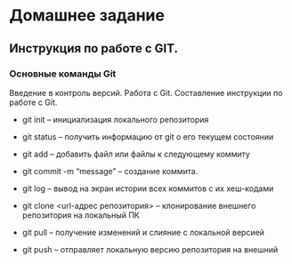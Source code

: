 # Домашнее задание
## Инструкция по работе с GIT.
### Основные команды Git

Введение в контроль версий. Работа с Git. Составление инструкции по работе с Git.

* git init – инициализация локального репозитория

* git status – получить информацию от git о его текущем состоянии

* git add – добавить файл или файлы к следующему коммиту

* git commit -m “message” – создание коммита.

* git log – вывод на экран истории всех коммитов с их хеш-кодами

* git clone <url-адрес репозитория> – клонирование внешнего репозитория на
локальный ПК

* git pull – получение изменений и слияние с локальной версией

* git push – отправляет локальную версию репозитория на внешний